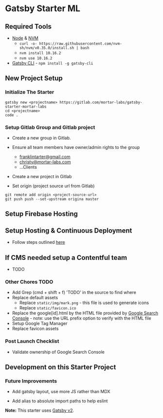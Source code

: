 # Gatsby Starter ML

## Required Tools

- [Node](https://nodejs.org/en/) & [NVM](https://github.com/nvm-sh/nvm)
  - `curl -o- https://raw.githubusercontent.com/nvm-sh/nvm/v0.35.0/install.sh | bash`
  - `nvm install 10.16.2`
  - `nvm use 10.16.2`
- [Gatsby CLI](https://www.gatsbyjs.org/tutorial/part-zero/) - `npm install -g gatsby-cli`

## New Project Setup

### Initialize The Starter

```shell
gatsby new <projectname> https://gitlab.com/mortar-labs/gatsby-starter-mortar-labs
cd <projectname>
code .
```

### Setup Gitlab Group and Gitlab project

- Create a new group in Gitlab.

- Ensure all team members have owner/admin rights to the group

  - franklintarter@gmail.com
  - christy@mortar-labs.com
  - ...Clients

- Create a new project in Gitlab

- Set origin (project source url from Gitlab)

```shell
git remote add origin <project-source-url>
git push push --set-upstream origina master
```

## Setup Firebase Hosting

## Setup Hosting & Continuous Deployment

- Follow steps outlined [here](https://gitlab.com/mortar-labs/docs/blob/master/technical/gitlab-firebase-ci.md)

## If CMS needed setup a Contentful team

- TODO

### Other Chores TODO

- Add Grep (cmd + shift + f) 'TODO' in the source to find where
- Replace default assets
  - Replace `static/img/mark.png` - this file is used to generate icons
  - Replace `static/favicon.ico`
- Replace the google[id].html by the HTML file provided by [Google Search Console](https://search.google.com/search-console/not-verified?original_url=/search-console/ownership&original_resource_id) - note: use the URL prefix option to verify with the HTML file
- Setup Google Tag Manager
- Replace favicon assets

### Post Launch Checklist

- Validate ownership of Google Search Console

## Development on this Starter Project

### Future Improvements

- Add gatsby layout, use more JS rather than MDX

- Add alias to absolute import paths to help eslint

**Note:** This starter uses [Gatsby v2](https://www.gatsbyjs.org/blog/2018-09-17-gatsby-v2/).
